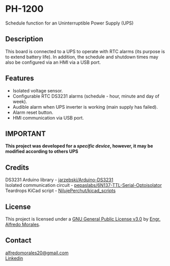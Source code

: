 # PH-1200
Schedule function for an Uninterruptible Power Supply (UPS)

## Description
This board is connected to a UPS to operate with RTC alarms (its purpose is to extend battery life). In addition, the schedule and shutdown times may also be configured via an HMI via a USB port.

## Features
- Isolated voltage sensor.
- Configurable RTC DS3231 alarms (schedule - hour, minute and day of week).
- Audible alarm when UPS inverter is working (main supply has failed).
- Alarm reset button.
- HMI communication via USB port.

## IMPORTANT
**This project was developed for a _specific device_, however, it may be modified according to others UPS**

## Credits
DS3231 Arduino library - [jarzebski/Arduino-DS3231](https://github.com/jarzebski/Arduino-DS3231)\
Isolated communication circuit - [pepaslabs/6N137-TTL-Serial-Optoisolator](https://github.com/pepaslabs/6N137-TTL-Serial-Optoisolator)
Teardrops KiCad script - [NilujePerchut/kicad_scripts](https://github.com/NilujePerchut/kicad_scripts)

## License
This project is licensed under a [GNU General Public License v3.0](https://www.gnu.org/licenses/gpl-3.0.html) by [Engr. Alfredo Morales](https://www.linkedin.com/in/alfredo-morales-0a434a149/).

## Contact
alfredomorales20@gmail.com\
[Linkedin](https://www.linkedin.com/in/alfredo-morales-0a434a149/)
